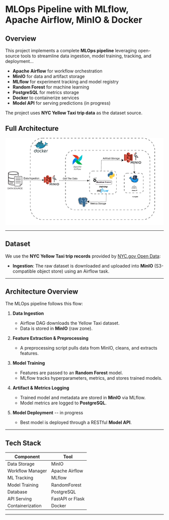 #  MLOps Pipeline with MLflow, Apache Airflow, MinIO & Docker

##  Overview

This project implements a complete **MLOps pipeline** leveraging open-source tools to streamline data ingestion, model training, tracking, and deployment...


- **Apache Airflow** for workflow orchestration  
- **MinIO** for data and artifact storage  
- **MLflow** for experiment tracking and model registry  
- **Random Forest** for machine learning  
- **PostgreSQL** for metrics storage  
- **Docker** to containerize services  
- **Model API** for serving predictions  (in progress)

The project uses **NYC Yellow Taxi trip data** as the dataset source.


## Full Architecture
<p align="center">
  <img src="./src/training_pipelinefinal.png" alt="MLOps Pipeline Diagram" />
</p>


---

##  Dataset

We use the **NYC Yellow Taxi trip records** provided by [NYC.gov Open Data](https://www.nyc.gov/site/tlc/about/tlc-trip-record-data.page):
- **Ingestion**: The raw dataset is downloaded and uploaded into **MinIO** (S3-compatible object store) using an Airflow task.

---

##  Architecture Overview

The MLOps pipeline follows this flow:

1. **Data Ingestion**
   - Airflow DAG downloads the Yellow Taxi dataset.
   - Data is stored in **MinIO** (raw zone).

2. **Feature Extraction & Preprocessing**
   - A preprocessing script pulls data from MinIO, cleans, and extracts features.

3. **Model Training**
   - Features are passed to an **Random Forest** model.
   - MLflow tracks hyperparameters, metrics, and stores trained models.

4. **Artifact & Metrics Logging**
   - Trained model and metadata are stored in **MinIO** via MLflow.
   - Model metrics are logged to **PostgreSQL**.

5. **Model Deployment** -- in progress
   - Best model is deployed through a RESTful **Model API**.

---

##  Tech Stack

| Component         | Tool                     |
|-------------------|--------------------------|
| Data Storage      | MinIO                    |
| Workflow Manager  | Apache Airflow           |
| ML Tracking       | MLflow                   |
| Model Training    | RandomForest             |
| Database          | PostgreSQL               |
| API Serving       | FastAPI or Flask         |
| Containerization  | Docker                   |

---